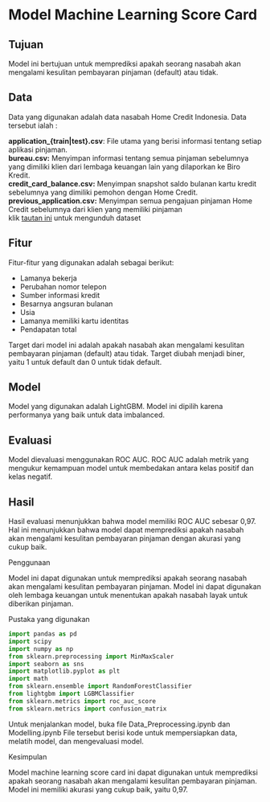 # Model Machine Learning Score Card

## Tujuan

Model ini bertujuan untuk memprediksi apakah seorang nasabah akan mengalami kesulitan pembayaran pinjaman (default) atau tidak.

## Data

Data yang digunakan adalah data nasabah Home Credit Indonesia. Data tersebut ialah  : <br>

**application_{train|test}.csv**: File utama yang berisi informasi tentang setiap aplikasi pinjaman. <br>
**bureau.csv:** Menyimpan informasi tentang semua pinjaman sebelumnya yang dimiliki klien dari lembaga keuangan lain yang dilaporkan ke Biro Kredit. <br>
**credit_card_balance.csv:** Menyimpan snapshot saldo bulanan kartu kredit sebelumnya yang dimiliki pemohon dengan Home Credit. <br>
**previous_application.csv:** Menyimpan semua pengajuan pinjaman Home Credit sebelumnya dari klien yang memiliki pinjaman <br>
klik [tautan ini](https://drive.google.com/drive/folders/1BdF6LSNWzir1KEpHY6bx7ZZFawpxTimK?usp=sharing) untuk mengunduh dataset

## Fitur

Fitur-fitur yang digunakan adalah sebagai berikut:

- Lamanya bekerja
- Perubahan nomor telepon
- Sumber informasi kredit
- Besarnya angsuran bulanan 
- Usia
- Lamanya memiliki kartu identitas
- Pendapatan total

Target dari model ini adalah apakah nasabah akan mengalami kesulitan pembayaran pinjaman (default) atau tidak. Target diubah menjadi biner, yaitu 1 untuk default dan 0 untuk tidak default.

## Model

Model yang digunakan adalah LightGBM. Model ini dipilih karena performanya yang baik untuk data imbalanced.

## Evaluasi

Model dievaluasi menggunakan ROC AUC. ROC AUC adalah metrik yang mengukur kemampuan model untuk membedakan antara kelas positif dan kelas negatif.

## Hasil

Hasil evaluasi menunjukkan bahwa model memiliki ROC AUC sebesar 0,97. Hal ini menunjukkan bahwa model dapat memprediksi apakah nasabah akan mengalami kesulitan pembayaran pinjaman dengan akurasi yang cukup baik.

Penggunaan

Model ini dapat digunakan untuk memprediksi apakah seorang nasabah akan mengalami kesulitan pembayaran pinjaman. Model ini dapat digunakan oleh lembaga keuangan untuk menentukan apakah nasabah layak untuk diberikan pinjaman.

Pustaka yang digunakan

````python
import pandas as pd
import scipy
import numpy as np
from sklearn.preprocessing import MinMaxScaler
import seaborn as sns
import matplotlib.pyplot as plt
import math
from sklearn.ensemble import RandomForestClassifier
from lightgbm import LGBMClassifier
from sklearn.metrics import roc_auc_score
from sklearn.metrics import confusion_matrix
````

Untuk menjalankan model, buka file Data_Preprocessing.ipynb dan Modelling.ipynb File tersebut berisi kode untuk mempersiapkan data, melatih model, dan mengevaluasi model.

Kesimpulan

Model machine learning score card ini dapat digunakan untuk memprediksi apakah seorang nasabah akan mengalami kesulitan pembayaran pinjaman. Model ini memiliki akurasi yang cukup baik, yaitu 0,97.
